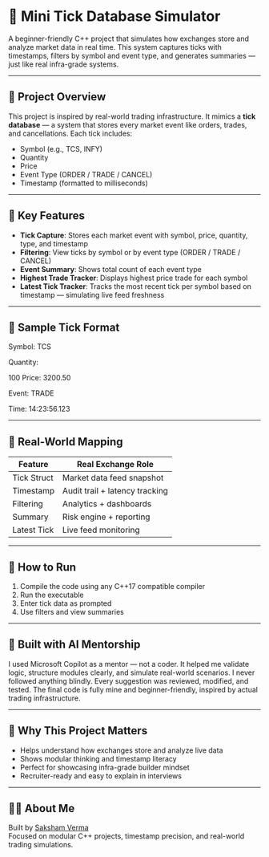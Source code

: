 # 🧠 Mini Tick Database Simulator

A beginner-friendly C++ project that simulates how exchanges store and analyze market data in real time. This system captures ticks with timestamps, filters by symbol and event type, and generates summaries — just like real infra-grade systems.

---

## 📌 Project Overview

This project is inspired by real-world trading infrastructure. It mimics a **tick database** — a system that stores every market event like orders, trades, and cancellations. Each tick includes:

- Symbol (e.g., TCS, INFY)
- Quantity
- Price
- Event Type (ORDER / TRADE / CANCEL)
- Timestamp (formatted to milliseconds)

---

## 🧩 Key Features

- **Tick Capture**: Stores each market event with symbol, price, quantity, type, and timestamp  
- **Filtering**: View ticks by symbol or by event type (ORDER / TRADE / CANCEL)  
- **Event Summary**: Shows total count of each event type  
- **Highest Trade Tracker**: Displays highest price trade for each symbol  
- **Latest Tick Tracker**: Tracks the most recent tick per symbol based on timestamp — simulating live feed freshness

---


## 🧪 Sample Tick Format

Symbol: TCS 

Quantity: 

100 Price: 3200.50 

Event: TRADE 

Time: 14:23:56.123


---

## 🧠 Real-World Mapping

| Feature | Real Exchange Role |
|---------|---------------------|
| Tick Struct | Market data feed snapshot |
| Timestamp | Audit trail + latency tracking |
| Filtering | Analytics + dashboards |
| Summary | Risk engine + reporting |
| Latest Tick | Live feed monitoring |

---

## 🚀 How to Run

1. Compile the code using any C++17 compatible compiler  
2. Run the executable  
3. Enter tick data as prompted  
4. Use filters and view summaries

---

## 🤖 Built with AI Mentorship

I used Microsoft Copilot as a mentor — not a coder. It helped me validate logic, structure modules clearly, and simulate real-world scenarios. I never followed anything blindly. Every suggestion was reviewed, modified, and tested. The final code is fully mine and beginner-friendly, inspired by actual trading infrastructure.

---

## 🧠 Why This Project Matters

- Helps understand how exchanges store and analyze live data  
- Shows modular thinking and timestamp literacy  
- Perfect for showcasing infra-grade builder mindset  
- Recruiter-ready and easy to explain in interviews

---

## 🙋‍♂️ About Me

Built by [Saksham Verma](https://www.linkedin.com/in/saksham-verma-302271285/)  
Focused on modular C++ projects, timestamp precision, and real-world trading simulations.


